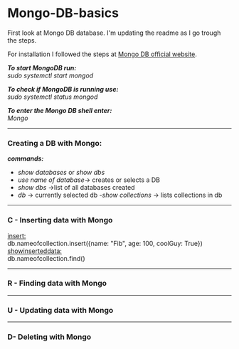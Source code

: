 # Mongo-DB-basics

First look at Mongo DB database. I'm updating the readme as I go trough the steps.

For installation I followed the steps at [Mongo DB official website](https://docs.mongodb.com/manual/tutorial/install-mongodb-on-ubuntu/).

***To start MongoDB run:***   
*sudo systemctl start mongod*

***To check if MongoDB is running use:***   
*sudo systemctl status mongod* 

***To enter the Mongo DB shell enter:***   
*Mongo*

*******
### Creating a DB with Mongo:   
***commands:***   
- *show databases* or *show dbs*
- *use name of database*-> creates or selects a DB   
- *show dbs* ->list of all databases created
- *db* -> currently selected db
-*show collections* -> lists collections in db

*******



### C - Inserting data with Mongo  
<u>insert:</u>   
 db.nameofcollection.insert({name: "Fib", age: 100, coolGuy: True})   
 <u>showinserteddata:</u>   
 db.nameofcollection.find()
*******
### R - Finding data with Mongo
*******
### U - Updating data with Mongo
*******
### D- Deleting with Mongo

